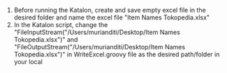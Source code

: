 1. Before running the Katalon, create and save empty excel file in the desired folder and name the excel file "Item Names Tokopedia.xlsx"
2. In the Katalon script, change the "FileInputStream("/Users/murianditi/Desktop/Item Names Tokopedia.xlsx")" and "FileOutputStream("/Users/murianditi/Desktop/Item Names Tokopedia.xlsx")" in WriteExcel.groovy file as the desired path/folder in your local
